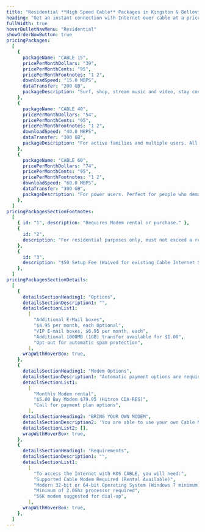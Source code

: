 ```yaml
---
title: "Residential **High Speed Cable** Packages in Kingston & Belleville, Ontario"
heading: "Get an instant connection with Internet over cable at a price that suits your needs."
fullWidth: true
hoverBulletNavMenu: "Residential"
showOrderNowButton: true
pricingPackages:
  [
    {
      packageName: "CABLE 15",
      pricePerMonthDollars: "39",
      pricePerMonthCents: "95",
      pricePerMonthFootnotes: "1 2",
      downloadSpeed: "15.0 MBPS",
      dataTransfer: "200 GB",
      packageDescription: "Surf, shop, stream music and video, stay connected with family and friends.",
    },
    {
      packageName: "CABLE 40",
      pricePerMonthDollars: "54",
      pricePerMonthCents: "95",
      pricePerMonthFootnotes: "1 2",
      downloadSpeed: "40.0 MBPS",
      dataTransfer: "300 GB",
      packageDescription: "For active families and multiple users. All the features with more speed and data",
    },
    {
      packageName: "CABLE 60",
      pricePerMonthDollars: "74",
      pricePerMonthCents: "95",
      pricePerMonthFootnotes: "1 2",
      downloadSpeed: "60.0 MBPS",
      dataTransfer: "300 GB",
      packageDescription: "For power users. Perfect for people who demand the most speed available.",
    },
  ]
pricingPackagesSectionFootnotes:
  [
    { id: "1", description: "Requires Modem rental or purchase." },
    {
      id: "2",
      description: "For residential purposes only, must not exceed a reasonable amount of usage",
    },
    {
      id: "3",
      description: "$50 Setup Fee (Waived for existing Cable Internet Subscribers for service at their current location.)",
    },
  ]
pricingPackagesSectionDetails:
  [
    {
      detailsSectionHeading1: "Options",
      detailsSectionDescription1: "",
      detailsSectionList1:
        [
          "Additional E-Mail boxes",
          "$4.95 per month, each Optional",
          "VIP E-mail boxes, $6.95 per month, each",
          "Additional 1000MB (1GB) transfer available for $1.00",
          "Opt-out for automatic spam protection",
        ],
      wrapWithHoverBox: true,
    },
    {
      detailsSectionHeading1: "Modem Options",
      detailsSectionDescription1: "Automatic payment options are required.",
      detailsSectionList1:
        [
          "Monthly Modem rental",
          "$5.00 Buy Modem $79.95 (Hitron CDA-RES)",
          "Call for payment plan options",
        ],
      detailsSectionHeading2: "BRING YOUR OWN MODEM",
      detailsSectionDescription2: 'You are able to use your own Cable Modem if it is in our <Link href="/modem/list" className="underline text-blue-brand"> supported modem list </Link>',
      detailsSectionList2: [],
      wrapWithHoverBox: true,
    },
    {
      detailsSectionHeading1: "Requirements",
      detailsSectionDescription1: "",
      detailsSectionList1:
        [
          "To access the Internet with KOS CABLE, you will need:",
          "Supported Cable Modem Required (Rental Available)",
          "Modern 32-bit or 64-bit Operating System (Windows 7 minimum)",
          "Minimum of 2.0Ghz processor required",
          "56K modem suggested for dial-up",
        ],
      wrapWithHoverBox: true,
    },
  ]
---
```

